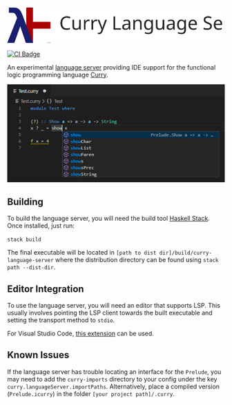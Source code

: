 ![Curry Language Server](images/banner.svg)

[![CI Badge](https://github.com/fwcd/curry-language-server/workflows/Linux/badge.svg)](https://github.com/fwcd/curry-language-server/actions)

An experimental [language server](https://microsoft.github.io/language-server-protocol/) providing IDE support for the functional logic programming language [Curry](https://en.wikipedia.org/wiki/Curry_(programming_language)).

![Screenshot](images/screenshot.png)

## Building
To build the language server, you will need the build tool [Haskell Stack](https://docs.haskellstack.org). Once installed, just run:

`stack build`

The final executable will be located in `[path to dist dir]/build/curry-language-server` where the distribution directory can be found using `stack path --dist-dir`.

## Editor Integration
To use the language server, you will need an editor that supports LSP. This usually involves pointing the LSP client towards the built executable and setting the transport method to `stdio`.

For Visual Studio Code, [this extension](https://github.com/fwcd/vscode-curry) can be used.

## Known Issues
If the language server has trouble locating an interface for the `Prelude`, you may need to add the `curry-imports` directory to your config under the key `curry.languageServer.importPaths`. Alternatively, place a compiled version (`Prelude.icurry`) in the folder `[your project path]/.curry`.
